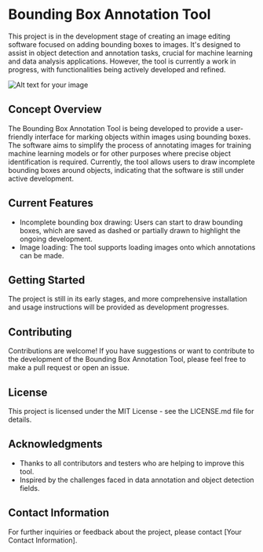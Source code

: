 # Bounding Box Annotation Tool

This project is in the development stage of creating an image editing software focused on adding bounding boxes to images. It's designed to assist in object detection and annotation tasks, crucial for machine learning and data analysis applications. However, the tool is currently a work in progress, with functionalities being actively developed and refined.

![Alt text for your image](path/to/your/robot_image.png)

## Concept Overview

The Bounding Box Annotation Tool is being developed to provide a user-friendly interface for marking objects within images using bounding boxes. The software aims to simplify the process of annotating images for training machine learning models or for other purposes where precise object identification is required. Currently, the tool allows users to draw incomplete bounding boxes around objects, indicating that the software is still under active development.

## Current Features

- Incomplete bounding box drawing: Users can start to draw bounding boxes, which are saved as dashed or partially drawn to highlight the ongoing development.
- Image loading: The tool supports loading images onto which annotations can be made.

## Getting Started

The project is still in its early stages, and more comprehensive installation and usage instructions will be provided as development progresses.

## Contributing

Contributions are welcome! If you have suggestions or want to contribute to the development of the Bounding Box Annotation Tool, please feel free to make a pull request or open an issue.

## License

This project is licensed under the MIT License - see the LICENSE.md file for details.

## Acknowledgments

- Thanks to all contributors and testers who are helping to improve this tool.
- Inspired by the challenges faced in data annotation and object detection fields.

## Contact Information

For further inquiries or feedback about the project, please contact [Your Contact Information].

